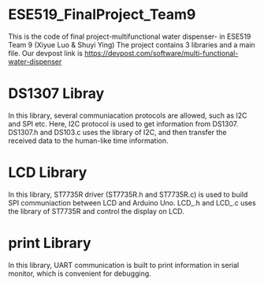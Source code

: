# ESE519_FinalProject_Team9
This is the code of final project-multifunctional water dispenser- in ESE519 Team 9 (Xiyue Luo &amp; Shuyi Ying)
The project contains 3 libraries and a main file.
Our devpost link is https://devpost.com/software/multi-functional-water-dispenser
# DS1307 Libray
In this library, several communiacation protocols are allowed, such as I2C and SPI etc. Here, I2C protocol is used to get information from DS1307.
DS1307.h and DS103.c uses the library of I2C, and then transfer the received data to the human-like time information.
# LCD Library
In this library, ST7735R driver (ST7735R.h and ST7735R.c) is used to build SPI communiaction between LCD and Arduino Uno. 
LCD_.h and LCD_.c uses the library of ST7735R and control the display on LCD.
# print Library
In this library, UART communication is built to print information in serial monitor, which is convenient for debugging.
